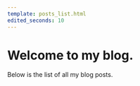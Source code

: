 ```yaml
---
template: posts_list.html
edited_seconds: 10
---
```


# Welcome to my blog.

Below is the list of all my blog posts.

<style>
    .md-nav__list {
        display: none;
    }
</style>
